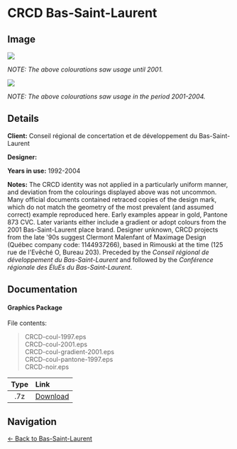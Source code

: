 # CRCD Bas-Saint-Laurent

## Image

![](https://f001.backblazeb2.com/b2api/v1/b2_download_file_by_id?fileId=4_z28c49eac21252eda5eb50012_f1039a262cb07ca26_d20170709_m070834_c001_v0001043_t0004)

*NOTE: The above colourations saw usage until 2001.*

![](https://f001.backblazeb2.com/b2api/v1/b2_download_file_by_id?fileId=4_z28c49eac21252eda5eb50012_f111b386ef9043daa_d20170709_m070837_c001_v0001042_t0033)

*NOTE: The above colourations saw usage in the period 2001-2004.*

## Details

**Client:** Conseil régional de concertation et de développement du Bas-Saint-Laurent

**Designer:**

**Years in use:** 1992-2004

**Notes:** The CRCD identity was not applied in a particularly uniform manner, and deviation from the colourings displayed above was not uncommon. Many official documents contained retraced copies of the design mark, which do not match the geometry of the most prevalent (and assumed correct) example reproduced here. Early examples appear in gold, Pantone 873 CVC. Later variants either include a gradient or adopt colours from the 2001 Bas-Saint-Laurent place brand. Designer unknown, CRCD projects from the late '90s suggest Clermont Malenfant of Maximage Design (Québec company code: 1144937266), based in Rimouski at the time (125 rue de l'Evêché O, Bureau 203). Preceded by the *Conseil régional de développement du Bas-Saint-Laurent* and followed by the *Conférence régionale des ÉluEs du Bas-Saint-Laurent*.

## Documentation

#### Graphics Package

File contents:
> CRCD-coul-1997.eps  
> CRCD-coul-2001.eps  
> CRCD-coul-gradient-2001.eps  
> CRCD-coul-pantone-1997.eps  
> CRCD-noir.eps

| Type | Link |
| :---: | :--- |
| .7z | [Download](https://f001.backblazeb2.com/b2api/v1/b2_download_file_by_id?fileId=4_z3894feac81452eca5eb50012_f11388204c436bd55_d20170710_m042212_c001_v0001042_t0004) |

## Navigation

[← Back to Bas-Saint-Laurent](README.md)
